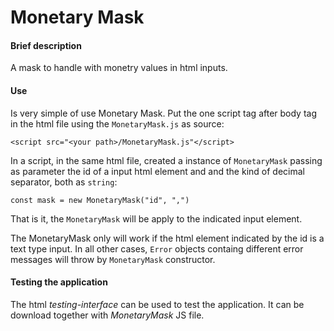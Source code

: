 # Monetary Mask

#### Brief description
A mask to handle with monetry values in html inputs.

#### Use
Is very simple of use Monetary Mask. Put the one script tag after body tag in the html file using the `MonetaryMask.js` as source:

    <script src="<your path>/MonetaryMask.js"</script>
  
 In a script, in the same html file, created a instance of `MonetaryMask` passing as parameter the id of a input html element and and the kind of decimal separator, both as `string`:
 

    const mask = new MonetaryMask("id", ",")
 
 That is it, the `MonetaryMask` will be apply to the indicated input element.
 
 The MonetaryMask only will work if the html element indicated by the id is  a text type input. In all other cases, `Error` objects containg different error messages will throw by `MonetaryMask` constructor.

#### Testing the application
The html _testing-interface_ can be used to test the application. It can be download together with  *MonetaryMask* JS file.